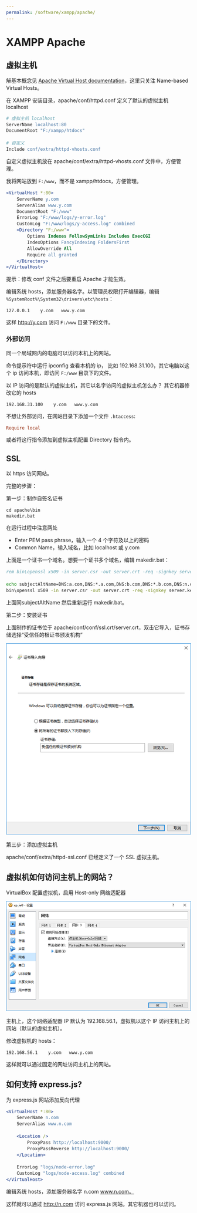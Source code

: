 ```yaml
---
permalink: /software/xampp/apache/
---
```


# XAMPP Apache

## 虚拟主机

解基本概念见 [Apache Virtual Host documentation](http://httpd.apache.org/docs/2.4/vhosts/)，这里只关注 Name-based Virtual Hosts。

在 XAMPP 安装目录，apache/conf/httpd.conf 定义了默认的虚拟主机 localhost

```apache
# 虚拟主机 localhost
ServerName localhost:80
DocumentRoot "F:/xampp/htdocs"

# 自定义
Include conf/extra/httpd-vhosts.conf
```

自定义虚拟主机放在 apache/conf/extra/httpd-vhosts.conf 文件中，方便管理。

我将网站放到 `F:/www`，而不是 xampp/htdocs，方便管理。

```apache
<VirtualHost *:80>
    ServerName y.com
    ServerAlias www.y.com
    DocumentRoot "F:/www"
    ErrorLog "F:/www/logs/y-error.log"
    CustomLog "F:/www/logs/y-access.log" combined
    <Directory "F:/www">
        Options Indexes FollowSymLinks Includes ExecCGI
        IndexOptions FancyIndexing FoldersFirst
        AllowOverride All
        Require all granted
    </Directory>
</VirtualHost>
```

提示：修改 conf 文件之后要重启 Apache 才能生效。

编辑系统 hosts，添加服务器名字。以管理员权限打开编辑器，编辑 `%SystemRoot%\System32\drivers\etc\hosts`：

```
127.0.0.1    y.com   www.y.com
```

这样 <http://y.com> 访问 `F:/www` 目录下的文件。

### 外部访问

同一个局域网内的电脑可以访问本机上的网站。

命令提示符中运行 ipconfig 查看本机的 ip，
比如 192.168.31.100，其它电脑以这个 ip 访问本机，即访问 `F:/www` 目录下的文件。

以 IP 访问的是默认的虚拟主机，其它以名字访问的虚拟主机怎么办？
其它机器修改它的 hosts

```
192.168.31.100    y.com   www.y.com
```

不想让外部访问，在网站目录下添加一个文件 `.htaccess`:

```conf
Require local
```

或者将这行指令添加到虚拟主机配置 Directory 指令内。

## SSL

以 https 访问网站。

完整的步骤：

第一步：制作自签名证书

```
cd apache\bin
makedir.bat
```

在运行过程中注意两处

- Enter PEM pass phrase，输入一个 4 个字符及以上的密码
- Common Name，输入域名，比如 localhost 或 y.com

上面是一个证书一个域名。想要一个证书多个域名，编辑 makedir.bat：

```bat
rem bin\openssl x509 -in server.csr -out server.crt -req -signkey server.key -days 365

echo subjectAltName=DNS:a.com,DNS:*.a.com,DNS:b.com,DNS:*.b.com,DNS:n.com,DNS:*.n.com > cert_extensions
bin\openssl x509 -in server.csr -out server.crt -req -signkey server.key -days 365 -extfile cert_extensions
```

上面同subjectAltName
然后重新运行 makedir.bat。

第二步：安装证书

上面制作的证书位于 apache/conf/conf/ssl.crt/server.crt，双击它导入，证书存储选择“受信任的根证书颁发机构”

![](/uploads/xampp/import-cert.png)

第三步：添加虚拟主机

apache/conf/extra/httpd-ssl.conf 已经定义了一个 SSL 虚拟主机。


## 虚拟机如何访问主机上的网站？

VirtualBox 配置虚拟机，启用 Host-only 网络适配器

![](/uploads/xampp/host-only.png)

主机上，这个网络适配器 IP 默认为 192.168.56.1，虚拟机以这个 IP 访问主机上的网站（默认的虚拟主机）。

修改虚拟机的 hosts：

```
192.168.56.1    y.com   www.y.com
```

这样就可以通过固定的网址访问主机上的网站。


## 如何支持 express.js?

为 express.js 网站添加反向代理

```apache
<VirtualHost *:80>
    ServerName n.com
    ServerAlias www.n.com

    <Location />
        ProxyPass http://localhost:9000/
        ProxyPassReverse http://localhost:9000/
    </Location>

    ErrorLog "logs/node-error.log"
    CustomLog "logs/node-access.log" combined
</VirtualHost>
```

编辑系统 hosts，添加服务器名字 n.com www.n.com。

这样就可以通过 <http://n.com> 访问 express.js 网站。其它机器也可以访问。

